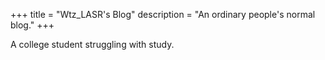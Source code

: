 +++
title = "Wtz_LASR's Blog"
description = "An ordinary people's normal blog."
+++

A college student struggling with study.